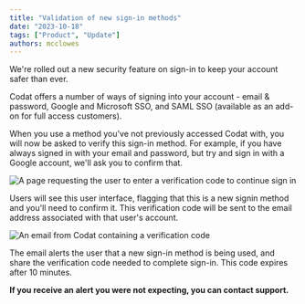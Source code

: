 ```yaml
---
title: "Validation of new sign-in methods"
date: "2023-10-18"
tags: ["Product", "Update"]
authors: mcclowes
---
```


We're rolled out a new security feature on sign-in to keep your account safer than ever.

<!--truncate-->

Codat offers a number of ways of signing into your account - email & password, Google and Microsoft SSO, and SAML SSO (available as an add-on for full access customers).

When you use a method you've not previously accessed Codat with, you will now be asked to verify this sign-in method. For example, if you have always signed in with your email and password, but try and sign in with a Google account, we'll ask you to confirm that.

![A page requesting the user to enter a verification code to continue sign in](/img/updates/security-signin-1.png)

Users will see this user interface, flagging that this is a new signin method and you'll need to confirm it. This verification code will be sent to the email address associated with that user's account.

![An email from Codat containing a verification code](/img/updates/security-signin-2.png)

The email alerts the user that a new sign-in method is being used, and share the verification code needed to complete sign-in. This code expires after 10 minutes.

**If you receive an alert you were not expecting, you can contact support.**